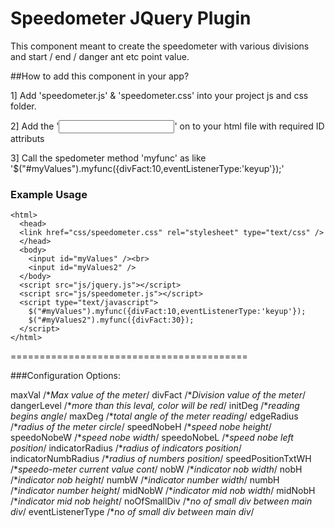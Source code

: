 Speedometer JQuery Plugin
=======================================

This component meant to create the speedometer with various divisions and start / end / danger ant etc point value.

##How to add this component in your app?

1] Add 'speedometer.js' & 'speedometer.css' into your project js and css folder.

2] Add the '<input id="myValues" />' on to your html file with required ID attributs

3] Call the spedometer method 'myfunc' as like '$("#myValues").myfunc({divFact:10,eventListenerType:'keyup'});'

### Example Usage

```  
<html>
  <head>
  <link href="css/speedometer.css" rel="stylesheet" type="text/css" />
  </head>
  <body>
  	<input id="myValues" /><br>
  	<input id="myValues2" />
  </body>
  <script src="js/jquery.js"></script>
  <script src="js/speedometer.js"></script>
  <script type="text/javascript">
  	$("#myValues").myfunc({divFact:10,eventListenerType:'keyup'});
  	$("#myValues2").myfunc({divFact:30});
  </script>
</html>
```

=========================================

###Configuration Options:

maxVal              /**Max value of the meter*/
divFact             /**Division value of the meter*/
dangerLevel         /**more than this leval, color will be red*/
initDeg             /**reading begins angle*/
maxDeg              /**total angle of the meter reading*/
edgeRadius          /**radius of the meter circle*/
speedNobeH          /**speed nobe height*/
speedoNobeW         /**speed nobe width*/
speedoNobeL         /**speed nobe left position*/
indicatorRadius     /**radius of indicators position*/
indicatorNumbRadius /**radius of numbers position*/
speedPositionTxtWH  /**speedo-meter current value cont*/
nobW                /**indicator nob width*/
nobH                /**indicator nob height*/
numbW               /**indicator number width*/
numbH               /**indicator number height*/
midNobW             /**indicator mid nob width*/
midNobH             /**indicator mid nob height*/
noOfSmallDiv        /**no of small div between main div*/
eventListenerType   /**no of small div between main div*/
